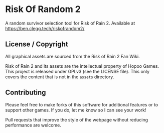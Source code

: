 # Risk Of Random 2
A random survivor selection tool for Risk of Rain 2.
Available at https://ben.clegg.tech/riskofrandom2/

## License / Copyright
All graphical assets are sourced from the Risk of Rain 2 Fan Wiki. 

Risk of Rain 2 and its assets are the intellectual property of Hopoo Games.
This project is released under GPLv3 (see the LICENSE file). This only covers the content that is not in the `assets` directory.

## Contributing
Please feel free to make forks of this software for additional features or to support other games. If you do, let me know so I can see your work!

Pull requests that improve the style of the webpage without reducing performance are welcome.

